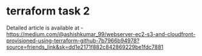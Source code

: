 # terraform task 2

Detailed article is available at - https://medium.com/@ashishkumar_99/webserver-ec2-s3-and-cloudfront-provisioned-using-terraform-github-7b7966b94978?source=friends_link&sk=dd1e2171f882c842869229be1fdc7881